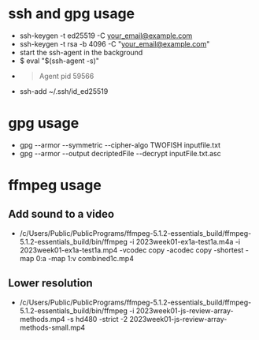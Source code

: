 # ssh and gpg usage

* ssh-keygen -t ed25519 -C your_email@example.com
* ssh-keygen -t rsa -b 4096 -C "your_email@example.com"
* start the ssh-agent in the background
* $ eval "$(ssh-agent -s)"
* > Agent pid 59566
* ssh-add ~/.ssh/id_ed25519

# gpg usage
* gpg --armor --symmetric --cipher-algo TWOFISH inputfile.txt
* gpg --armor --output decriptedFile --decrypt inputFile.txt.asc

# ffmpeg usage

## Add sound to a video
 * /c/Users/Public/PublicPrograms/ffmpeg-5.1.2-essentials_build/ffmpeg-5.1.2-essentials_build/bin/ffmpeg -i 2023week01-ex1a-test1a.m4a -i 2023week01-ex1a-test1a.mp4 -vcodec copy -acodec copy -shortest -map 0:a -map 1:v  combined1c.mp4

## Lower resolution
* /c/Users/Public/PublicPrograms/ffmpeg-5.1.2-essentials_build/ffmpeg-5.1.2-essentials_build/bin/ffmpeg -i 2023week01-js-review-array-methods.mp4 -s hd480 -strict -2 2023week01-js-review-array-methods-small.mp4
